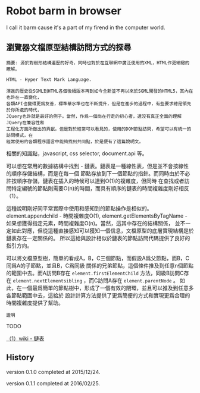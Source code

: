 # Robot barm in browser

I call it barm cause it's a part of my firend in the computer world.

## 瀏覽器文檔原型結構訪問方式的探尋

    摘要: 源於對樹形結構遍歷的好奇，同時也對於在互聯網中廣泛使用的XML，HTML作更細緻的瞭解。

    HTML - Hyper Text Mark Language.

    演進的歷史從SGML到HTML各個後續版本再到如今全新並不再以來於SGML開發的HTML5，其內在也許在一直變化，
    各類API也變得更爲友善，標準華水準也在不斷提升，但是在進步的過程中，有些要求總是領先於你所處的時代，
    JQuery也許就是最好的例子。當然，作爲一個尚在行走的初心者，還沒有真正全面的理解JQuery在兼容性和
    工程化方面所做出的貢獻。但是對於經常可以看見的，使用的DOM節點訪問，希望可以有統一的訪問模式，在
    經常使用的各類程序語言中能夠找到共同點，於是便有了這篇說明文。

相關的知識點，javascript, css selector, document.api 等。

可以想在常用的數據結構中找到 - 鏈表。鏈表是一種線性表，但是並不會按線性的順序存儲結構，而是在每一個
節點存放到下一個節點的指針。而同時由於不必許按順序存儲，鏈表在插入的時候可以達到O(1)的複雜度，但同時
在查找或者訪問特定編號的節點則需要O(n)的時間，而具有順序的鏈表的時間複雜度剛好相反（1）。

這種說明剛好同平常實際中使用和感知到的節點操作是相似的。element.appendchild - 時間複雜度O(1), 
element.getElementsByTagName - 如果想獲得指定元素，時間複雜度O(n)。當然，這其中存在的結構關係，
並不一定如此對應，但從這種直接感知可以獲知一個信息，文檔原型的底層實現結構是於鏈表存在一定關係的。
所以這給與設計相似於鏈表的節點訪問代碼提供了良好的指引方向。

可以將文檔原型樹，簡單的看成A，B，C三個節點，而假設A爲父節點，而B，C同爲A的子節點，並且B，C爲同級
關係的兄弟節點，這個條件推及到任意n個節點的範圍中去。而A訪問B存在 `element.firstElementChild` 
方法，同級B訪問C存在 `element.nextElementsibling` ，而C訪問A存在 `element.parentNode` 。
如此，在一個最爲簡單的節點樹中，形成了一個有效的閉環，並且可以推及到任意多各節點範圍中去，這給於
設計計算方法提供了更爲簡便的方式和實現更爲合理的時間複雜度提供了幫助。

`證明`

TODO

[（1）wiki - 鏈表 ](https://zh.wikipedia.org/wiki/%E9%93%BE%E8%A1%A8)

## History
version 0.1.0 completed at 2015/12/24.

version 0.1.1 completed at 2016/02/25.
